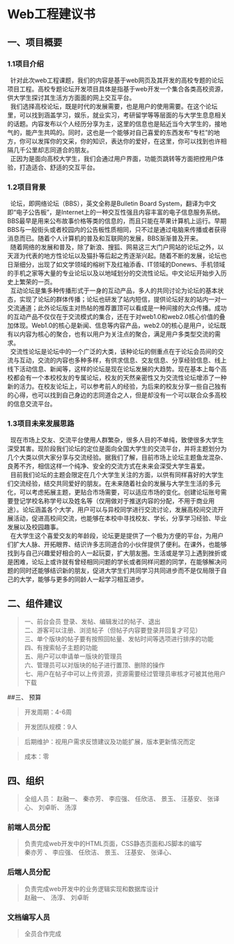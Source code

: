 # Web工程建议书

## 一、项目概要<!--景玉，张译心，任欣洁，秦亦芳-->
### 1.1项目介绍

&ensp;针对此次web工程课题，我们的内容是基于web网页及其开发的高校专题的论坛项目工程。高校专题论坛开发项目具体是指基于web开发一个集合各类高校资源，供大学生探讨其生活方方面面的网上交互平台。  
&ensp;我们选择高校论坛，既是时代的发展需要，也是用户的使用需要。在这个论坛里，可以找到涵盖学习，娱乐，就业实习，考研留学等等层面的与大学生息息相关的话题。内容发布以个人经历分享为主，这里的信息也是贴近当今大学生的，接地气的，能产生共鸣的。同时，这也是一个能够对自己喜爱的东西发布“专栏”的地方，你可以发挥你的文采，你的知识，表达你的爱好，在这里，你可以找到也许相隔几千公里却志同道合的朋友。  
&ensp;正因为是面向高校大学生，我们会通过用户界面，功能页跳转等方面把控用户体验，打造适合、舒适的交互平台。

### 1.2项目背景
&ensp;论坛，即网络论坛（BBS），英文全称是Bulletin Board System，翻译为中文即“电子公告板”，是Internet上的一种交互性强且内容丰富的电子信息服务系统。BBS最早是用来公布故事价格等类的信息的，而且只能在苹果计算机上运行。早期BBS与一般街头或者校园内的公告板性质相同，只不过是通过电脑来传播或者获得消息而已。随着个人计算机的普及和互联网的发展，BBS渐渐普及开来。  
&ensp;随着网络的发展和普及，除了新浪、搜狐、网易这三大门户网站的论坛之外，以天涯为代表的地方性论坛以及猫扑等后起之秀逐渐兴起。随着不断的发展，论坛也日渐细分，出现了如文学领域的榕树下及红袖添香、IT领域的Donews、手机领域的手机之家等大量的专业论坛以及以地域划分的交流性论坛。中文论坛开始步入历史上繁荣的一页。  
&ensp;互动论坛是集多种传播形式于一身的互动产品，多人的共同讨论为论坛的基本状态，实现了论坛的群体传播；论坛也研发了站内短信，提供论坛好友的站内一对一交流通道；此外论坛版主对热帖的推荐置顶可以看成是一种间接的大众传播。成功的互动产品不仅仅在于交流模式的集合，还在于对web1.0和web2.0核心价值的叠加体现。Web1.0的核心是新闻、信息等内容产品，web2.0的核心是用户，论坛既有以内容为核心的聚合，也有以用户为关注点的聚合，满足用户多类型交流的需求。  
&ensp;交流性论坛是论坛中的一个广泛的大类，该种论坛的侧重点在于论坛会员间的交流与互动，交流的内容也多种多样，有供求信息、交友信息、分享经验信息、线上线下活动信息、新闻等，这样的论坛是现在论坛发展的大趋势。现在基本上每个高校都会有一个本校校友的专属论坛，校友的天然亲密性又为交流性论坛增添了一种新的活力。在校友论坛上，可以参考前人的经验，为后来的校友分享一些自己独有的心得，也可以找到自己身边的志同道合之人，但是却没有一个可以联合众多高校的信息交流平台。

### 1.3项目未来发展思路
&ensp;现在市场上交友、交流平台使用人群繁杂，很多人目的不单纯，致使很多大学生深受其害。现阶段我们论坛的定位是面向全国大学生的交流平台，并将主题划分为几个大类以供大家分享与交流经验。据我们了解，目前市场上论坛主题鱼龙混杂、良莠不齐，相信这样一个纯净、安全的交流方式在未来会深受大学生喜爱。  
&ensp;目前我们论坛的主题会限定在几个大学生关注的方面，以供有同样喜好的大学生们交流经验，结交共同爱好的朋友。在未来随着社会的发展与大学生生活的多元化，可以考虑拓展主题，更贴合市场需要，可以适应市场的变化。创建论坛账号需要登记学校名称学号以及姓名等（仅用做对于推送内容的分配，不用于商业用途）。论坛涵盖各个大学，用户可以与异校同学进行交流讨论，发展高校间交流开展活动，促进高校间交流，也能够在本校中寻找校友、学长，分享学习经验、毕业发展以及校园趣事。  
&ensp;在大学生这个喜爱交友的年龄段，论坛更是提供了一个极为方便的平台，为用户们扩大人脉、开拓眼界、结识许多志同道合的小伙伴提供了便利。在课外，也能够找到与自己兴趣爱好相合的人一起玩耍，扩大朋友圈。生活或是学习上遇到挫折或是困难，论坛上或许就有曾经相同问题的学长或者同样问题的同学，在能够解决问题的同时还能够结识新的朋友，促进大学生们共同学习共同进步而不是仅局限于自己的大学，能够与更多的同龄人一起学习相互进步。

 <!--李应强，汪基安-->
## 二、组件建议
>一、前台会员 登录、发帖、编辑发过的帖子、退出  
二、游客可以注册、浏览帖子（但帖子内容要登录并回复才可见）   
三、单个版块的帖子要有按照回帖量、发帖时间等选项进行排序的功能  
四、有搜索帖子主题的功能  
五、用户可以申请单一版块的管理员  
六、管理员可以对版块的帖子进行置顶、删除的操作  
七、用户在帖子中可以上传资源，资源需要经过管理员审核才可被其他用户下载


<!--刘卓昕 汤淳-->
##三、 预算
>开发周期：4-6周

>开发团队规模：9人

>后期维护：视用户需求反馈建议及功能扩展，版本更新情况而定

>成本：零

## 四、组织
>全组人员：
赵融一、 秦亦芳、 李应强、 任欣洁、 景玉、 汪基安、 张译心、 刘卓昕、 汤淳

### 前端人员分配
>负责完成web开发中的HTML页面，CSS静态页面和JS脚本的编写  
秦亦芳 、  李应强、 任欣洁、 景玉、 汪基安、 张译心、

### 后端人员分配
>负责完成web开发中的业务逻辑实现和数据库设计  
赵融一、 汤淳、 刘卓昕



### 文档编写人员
>全员合作完成
<!--整合：赵融一-->



